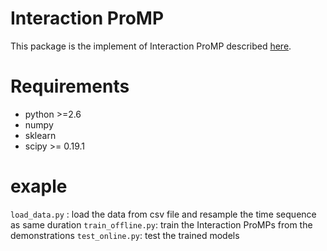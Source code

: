 # Interaction ProMP

This package is the implement of Interaction ProMP described [here](http://www.ausy.tu-darmstadt.de/uploads/Team/PubGJMaeda/phase_estim_IJRR.pdf).

# Requirements

- python >=2.6
- numpy
- sklearn
- scipy >= 0.19.1

# exaple
`load_data.py` : load the data from csv file and resample the time sequence as same duration
`train_offline.py`: train the Interaction ProMPs from the demonstrations
`test_online.py`: test the trained models 
